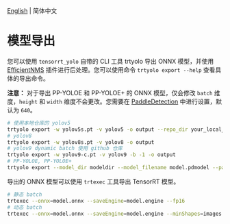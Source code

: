 [English](../en/model_export.md) | 简体中文

# 模型导出

您可以使用 `tensorrt_yolo` 自带的 CLI 工具 trtyolo 导出 ONNX 模型，并使用 [EfficientNMS](https://github.com/NVIDIA/TensorRT/tree/main/plugin/efficientNMSPlugin) 插件进行后处理。您可以使用命令 `trtyolo export --help` 查看具体的导出命令。

**注意：** 对于导出 PP-YOLOE 和 PP-YOLOE+ 的 ONNX 模型，仅会修改 `batch` 维度，`height` 和 `width` 维度不会更改。您需要在 [PaddleDetection](https://github.com/PaddlePaddle/PaddleDetection) 中进行设置，默认为 `640`。

```bash
# 使用本地仓库的 yolov5
trtyolo export -w yolov5s.pt -v yolov5 -o output --repo_dir your_local_yolovs_repository
# yolov8
trtyolo export -w yolov8s.pt -v yolov8 -o output
# yolov9 dynamic batch 使用 github 仓库
trtyolo export -w yolov9-c.pt -v yolov9 -b -1 -o output
# PP-YOLOE, PP-YOLOE+
trtyolo export --model_dir modeldir --model_filename model.pdmodel --params_filename model.pdiparams -o output
```

导出的 ONNX 模型可以使用 `trtexec` 工具导出 TensorRT 模型。

```bash
# 静态 batch
trtexec --onnx=model.onnx --saveEngine=model.engine --fp16
# 动态 batch
trtexec --onnx=model.onnx --saveEngine=model.engine --minShapes=images:1x3x640x640 --optShapes=images:4x3x640x640 --maxShapes=images:8x3x640x640 --fp16
```